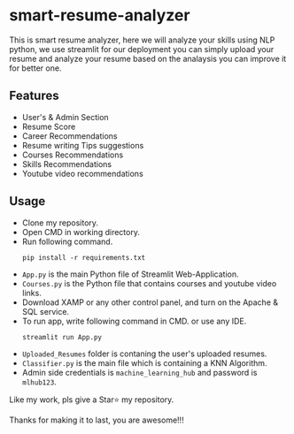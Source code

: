 # smart-resume-analyzer

This is smart resume analyzer, here we will analyze your skills using NLP python, we use streamlit for our deployment you can simply upload your resume and analyze your resume based on the analaysis you can improve it for better one.
## Features
- User's & Admin Section
- Resume Score
- Career Recommendations
- Resume writing Tips suggestions
- Courses Recommendations
- Skills Recommendations
- Youtube video recommendations

## Usage
- Clone my repository.
- Open CMD in working directory.
- Run following command.
  ```
  pip install -r requirements.txt
  ```
- `App.py` is the main Python file of Streamlit Web-Application. 
- `Courses.py` is the Python file that contains courses and youtube video links.
- Download XAMP or any other control panel, and turn on the Apache & SQL service.
- To run app, write following command in CMD. or use any IDE.
  ```
  streamlit run App.py
  ```
- `Uploaded_Resumes` folder is contaning the user's uploaded resumes.
- `Classifier.py` is the main file which is containing a KNN Algorithm.
- Admin side credentials is `machine_learning_hub` and password is `mlhub123`.

 Like my work, pls give a Star⭐ my repository.

 Thanks for making it to last, you are awesome!!!
